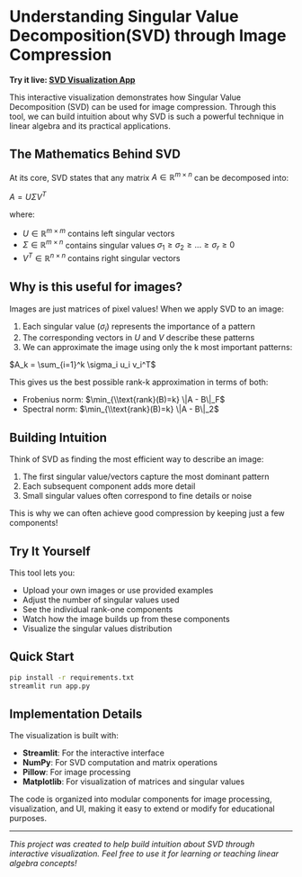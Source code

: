 # Understanding Singular Value Decomposition(SVD) through Image Compression

**Try it live: [SVD Visualization App](https://svd-vis.streamlit.app)**

This interactive visualization demonstrates how Singular Value Decomposition (SVD) can be used for image compression. Through this tool, we can build intuition about why SVD is such a powerful technique in linear algebra and its practical applications.

## The Mathematics Behind SVD

At its core, SVD states that any matrix $A \in \mathbb{R}^{m \times n}$ can be decomposed into:

$A = U\Sigma V^T$

where:
- $U \in \mathbb{R}^{m \times m}$ contains left singular vectors
- $\Sigma \in \mathbb{R}^{m \times n}$ contains singular values $\sigma_1 \geq \sigma_2 \geq ... \geq \sigma_r \geq 0$
- $V^T \in \mathbb{R}^{n \times n}$ contains right singular vectors

## Why is this useful for images?

Images are just matrices of pixel values! When we apply SVD to an image:
1. Each singular value ($\sigma_i$) represents the importance of a pattern
2. The corresponding vectors in $U$ and $V$ describe these patterns
3. We can approximate the image using only the k most important patterns:

$A_k = \sum_{i=1}^k \sigma_i u_i v_i^T$

This gives us the best possible rank-k approximation in terms of both:
- Frobenius norm: $\min_{\\text{rank}(B)=k} \|A - B\|_F$
- Spectral norm: $\min_{\\text{rank}(B)=k} \|A - B\|_2$

## Building Intuition

Think of SVD as finding the most efficient way to describe an image:
1. The first singular value/vectors capture the most dominant pattern
2. Each subsequent component adds more detail
3. Small singular values often correspond to fine details or noise

This is why we can often achieve good compression by keeping just a few components!

## Try It Yourself

This tool lets you:
- Upload your own images or use provided examples
- Adjust the number of singular values used
- See the individual rank-one components
- Watch how the image builds up from these components
- Visualize the singular values distribution

## Quick Start
```bash
pip install -r requirements.txt
streamlit run app.py
```

## Implementation Details

The visualization is built with:
- **Streamlit**: For the interactive interface
- **NumPy**: For SVD computation and matrix operations
- **Pillow**: For image processing
- **Matplotlib**: For visualization of matrices and singular values

The code is organized into modular components for image processing, visualization, and UI, making it easy to extend or modify for educational purposes.

---
*This project was created to help build intuition about SVD through interactive visualization. Feel free to use it for learning or teaching linear algebra concepts!*

